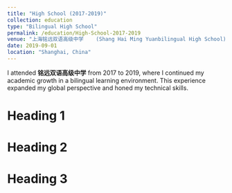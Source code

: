 ```yaml
---
title: "High School (2017-2019)"
collection: education
type: "Bilingual High School"
permalink: /education/High-School-2017-2019
venue: "上海铭远双语高级中学    (Shang Hai Ming Yuanbilingual High School)"
date: 2019-09-01
location: "Shanghai, China"
---
```


I attended **铭远双语高级中学** from 2017 to 2019, where I continued my academic growth in a bilingual learning environment. This experience expanded my global perspective and honed my technical skills.

Heading 1
======

Heading 2
======

Heading 3
======
